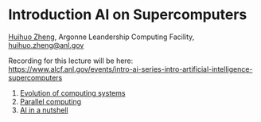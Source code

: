 # Introduction AI on Supercomputers

[Huihuo Zheng](https://www.alcf.anl.gov/about/people/huihuo-zheng), Argonne Leandership Computing Facility, <huihuo.zheng@anl.gov>

Recording for this lecture will be here: https://www.alcf.anl.gov/events/intro-ai-series-intro-artificial-intelligence-supercomputers

1. [Evolution of computing systems](evolution.md)
2. [Parallel computing](parallel_computing.md)
3. [AI in a nutshell](01_linear_regression_sgd.ipynb)
